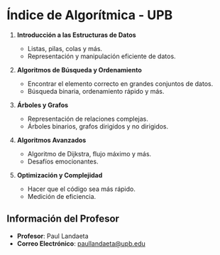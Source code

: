 # Índice de Algorítmica - UPB

1. **Introducción a las Estructuras de Datos**
    - Listas, pilas, colas y más.
    - Representación y manipulación eficiente de datos.

2. **Algoritmos de Búsqueda y Ordenamiento**
    - Encontrar el elemento correcto en grandes conjuntos de datos.
    - Búsqueda binaria, ordenamiento rápido y más.

3. **Árboles y Grafos**
    - Representación de relaciones complejas.
    - Árboles binarios, grafos dirigidos y no dirigidos.

4. **Algoritmos Avanzados**
    - Algoritmo de Dijkstra, flujo máximo y más.
    - Desafíos emocionantes.

5. **Optimización y Complejidad**
    - Hacer que el código sea más rápido.
    - Medición de eficiencia.

## Información del Profesor

- **Profesor**: Paul Landaeta
- **Correo Electrónico**: paullandaeta@upb.edu